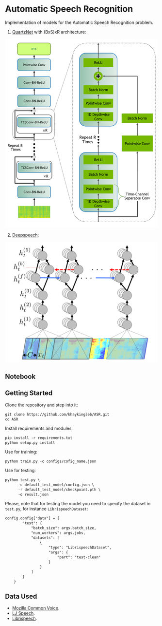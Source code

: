 # Automatic Speech Recognition

Implementation of models for the Automatic Speech Recognition problem.

1. [QuartzNet](https://arxiv.org/abs/1910.10261) with (BxS)xR architecture:

<p>
    <img src="img/quartznet_arch.png">
</p>

2. [Deepspeech]():

<p>
    <img src="img/deepspeech.png">
</p>

## Notebook


## Getting Started

Clone the repository and step into it:

```shell
git clone https://github.com/khaykingleb/ASR.git
cd ASR
```

Install requirements and modules.

```shell
pip install -r requirements.txt
python setup.py install
```

Use for training:

```shell
python train.py -c configs/cofig_name.json
```

Use for testing:

```shell
python test.py \
      -c default_test_model/config.json \
      -r default_test_model/checkpoint.pth \
      -o result.json
```

Please, note that for testing the model you need to specify the dataset in `test.py`, for instance `LibrispeechDataset`:

```
config.config["data"] = {
        "test": {
            "batch_size": args.batch_size,
            "num_workers": args.jobs,
            "datasets": [
                {
                    "type": "LibrispeechDataset",
                    "args": {
                        "part": "test-clean"
                    }
                }
            ]
        }
    }
```

## Data Used

* [Mozilla Common Voice](https://commonvoice.mozilla.org/).
* [LJ Speech](https://keithito.com/LJ-Speech-Dataset/).
* [Librispeech](https://paperswithcode.com/dataset/librispeech).
